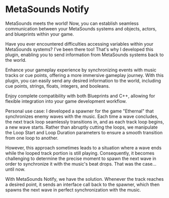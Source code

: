 # MetaSounds Notify
MetaSounds meets the world!
Now, you can establish seamless communication between your MetaSounds systems and objects, actors, and blueprints within your game.

Have you ever encountered difficulties accessing variables within your MetaSounds systems? I've been there too! That's why I developed
this plugin, enabling you to send information from MetaSounds systems back to the world.

Enhance your gameplay experience by synchronizing events with music tracks or cue points, offering a more immersive gameplay journey.
With this plugin, you can easily send any desired information to the world, including cue points, strings, floats, integers, and booleans.

Enjoy complete compatibility with both Blueprints and C++, allowing for flexible integration into your game development workflow.

Personal use case:
I developed a spawner for the game "Ethernal" that synchronizes enemy waves with the music. Each time a wave concludes,
the next track loop seamlessly transitions in, and as each track loop begins, a new wave starts. Rather than abruptly
cutting the loops, we manipulate the Loop Start and Loop Duration parameters to ensure a smooth transition from one loop
to another.

However, this approach sometimes leads to a situation where a wave ends while the looped track portion is still playing.
Consequently, it becomes challenging to determine the precise moment to spawn the next wave in order to synchronize it 
with the music's beat drops. That was the case... until now.

With MetaSounds Notify, we have the solution. Whenever the track reaches a desired point, it sends an interface call
back to the spawner, which then spawns the next wave in perfect synchronization with the music.
